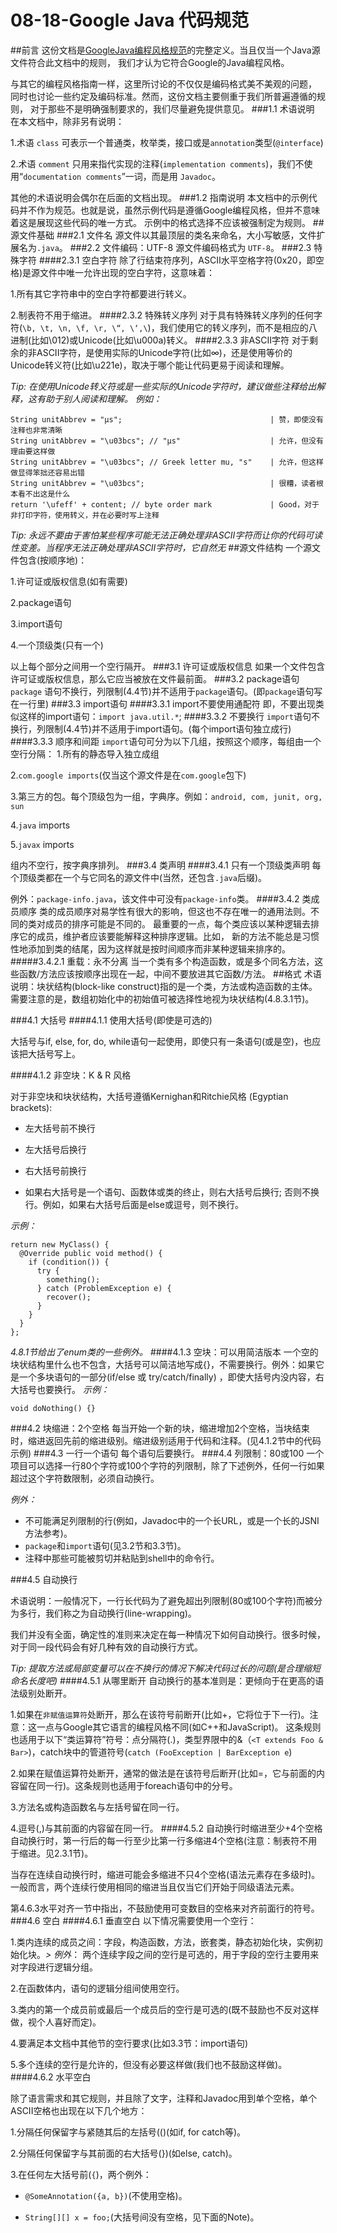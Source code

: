 # 08-18-Google Java 代码规范
##前言
这份文档是[GoogleJava编程风格规范](https://google.github.io/styleguide/javaguide.html)的完整定义。当且仅当一个Java源文件符合此文档中的规则， 我们才认为它符合Google的Java编程风格。

  与其它的编程风格指南一样，这里所讨论的不仅仅是编码格式美不美观的问题， 同时也讨论一些约定及编码标准。然而，这份文档主要侧重于我们所普遍遵循的规则， 对于那些不是明确强制要求的，我们尽量避免提供意见。
###1.1 术语说明
在本文档中，除非另有说明：

1.术语 ```class``` 可表示一个普通类，枚举类，接口或是```annotation```类型(```@interface```)

2.术语 ```comment``` 只用来指代实现的注释(```implementation comments```)，我们不使用“```documentation comments```”一词，而是用 ```Javadoc```。

其他的术语说明会偶尔在后面的文档出现。
###1.2 指南说明
本文档中的示例代码并不作为规范。也就是说，虽然示例代码是遵循Google编程风格，但并不意味着这是展现这些代码的唯一方式。 示例中的格式选择不应该被强制定为规则。
##源文件基础
###2.1 文件名
源文件以其最顶层的类名来命名，大小写敏感，文件扩展名为```.java```。
###2.2 文件编码：UTF-8
源文件编码格式为 ```UTF-8```。
###2.3 特殊字符
####2.3.1 空白字符
除了行结束符序列，ASCII水平空格字符(0x20，即空格)是源文件中唯一允许出现的空白字符，这意味着：

1.所有其它字符串中的空白字符都要进行转义。

2.制表符不用于缩进。
####2.3.2 特殊转义序列
对于具有特殊转义序列的任何字符(```\b, \t, \n, \f, \r, \“, \‘,\```)，我们使用它的转义序列，而不是相应的八进制(比如\012)或Unicode(比如\u000a)转义。
####2.3.3 非ASCII字符
对于剩余的非ASCII字符，是使用实际的Unicode字符(比如∞)，还是使用等价的Unicode转义符(比如\u221e)，取决于哪个能让代码更易于阅读和理解。

*Tip:
在使用Unicode转义符或是一些实际的Unicode字符时，建议做些注释给出解释，这有助于别人阅读和理解。 例如：*
```
String unitAbbrev = "μs";                                 | 赞，即使没有注释也非常清晰
String unitAbbrev = "\u03bcs"; // "μs"                    | 允许，但没有理由要这样做
String unitAbbrev = "\u03bcs"; // Greek letter mu, "s"    | 允许，但这样做显得笨拙还容易出错
String unitAbbrev = "\u03bcs";                            | 很糟，读者根本看不出这是什么
return '\ufeff' + content; // byte order mark             | Good，对于非打印字符，使用转义，并在必要时写上注释
```
*Tip:
永远不要由于害怕某些程序可能无法正确处理非ASCII字符而让你的代码可读性变差。当程序无法正确处理非ASCII字符时，它自然无*
##源文件结构
一个源文件包含(按顺序地)：

1.许可证或版权信息(如有需要)

2.package语句

3.import语句

4.一个顶级类(只有一个)

以上每个部分之间用一个空行隔开。
###3.1 许可证或版权信息
如果一个文件包含许可证或版权信息，那么它应当被放在文件最前面。
###3.2 package语句
```package``` 语句不换行，列限制(4.4节)并不适用于```package```语句。(即```package```语句写在一行里)
###3.3 import语句
####3.3.1 import不要使用通配符
即，不要出现类似这样的import语句：```import java.util.*```;
####3.3.2 不要换行
```import```语句不换行，列限制(4.4节)并不适用于import语句。(每个import语句独立成行)
####3.3.3 顺序和间距
```import```语句可分为以下几组，按照这个顺序，每组由一个空行分隔：
1.所有的静态导入独立成组

2.```com.google imports```(仅当这个源文件是在```com.google```包下)

3.第三方的包。每个顶级包为一组，字典序。例如：```android, com, junit, org, sun```

4.```java``` imports

5.```javax``` imports

组内不空行，按字典序排列。
###3.4 类声明
####3.4.1 只有一个顶级类声明
每个顶级类都在一个与它同名的源文件中(当然，还包含```.java```后缀)。

例外：```package-info.java```，该文件中可没有```package-info```类。
####3.4.2 类成员顺序
类的成员顺序对易学性有很大的影响，但这也不存在唯一的通用法则。不同的类对成员的排序可能是不同的。 最重要的一点，每个类应该以某种逻辑去排序它的成员，维护者应该要能解释这种排序逻辑。比如， 新的方法不能总是习惯性地添加到类的结尾，因为这样就是按时间顺序而非某种逻辑来排序的。
#####3.4.2.1 重载：永不分离
当一个类有多个构造函数，或是多个同名方法，这些函数/方法应该按顺序出现在一起，中间不要放进其它函数/方法。
##格式
术语说明：块状结构(block-like construct)指的是一个类，方法或构造函数的主体。需要注意的是，数组初始化中的初始值可被选择性地视为块状结构(4.8.3.1节)。

###4.1 大括号
####4.1.1 使用大括号(即使是可选的)

大括号与if, else, for, do, while语句一起使用，即使只有一条语句(或是空)，也应该把大括号写上。

####4.1.2 非空块：K & R 风格

对于非空块和块状结构，大括号遵循Kernighan和Ritchie风格 (Egyptian brackets):

* 左大括号前不换行

* 左大括号后换行

* 右大括号前换行

* 如果右大括号是一个语句、函数体或类的终止，则右大括号后换行; 否则不换行。例如，如果右大括号后面是else或逗号，则不换行。

*示例：*
```
return new MyClass() {
  @Override public void method() {
    if (condition()) {
      try {
        something();
      } catch (ProblemException e) {
        recover();
      }
    }
  }
};
```
*4.8.1节给出了enum类的一些例外。*
####4.1.3 空块：可以用简洁版本
一个空的块状结构里什么也不包含，大括号可以简洁地写成{}，不需要换行。例外：如果它是一个多块语句的一部分(if/else 或 try/catch/finally) ，即使大括号内没内容，右大括号也要换行。
*示例：*
```
void doNothing() {}
```
###4.2 块缩进：2个空格
每当开始一个新的块，缩进增加2个空格，当块结束时，缩进返回先前的缩进级别。缩进级别适用于代码和注释。(见4.1.2节中的代码示例)
###4.3 一行一个语句
每个语句后要换行。
###4.4 列限制：80或100
一个项目可以选择一行80个字符或100个字符的列限制，除了下述例外，任何一行如果超过这个字符数限制，必须自动换行。

*例外：*

* 不可能满足列限制的行(例如，Javadoc中的一个长URL，或是一个长的JSNI方法参考)。
* ```package```和```import```语句(见3.2节和3.3节)。
* 注释中那些可能被剪切并粘贴到shell中的命令行。

###4.5 自动换行

术语说明：一般情况下，一行长代码为了避免超出列限制(80或100个字符)而被分为多行，我们称之为自动换行(line-wrapping)。

我们并没有全面，确定性的准则来决定在每一种情况下如何自动换行。很多时候，对于同一段代码会有好几种有效的自动换行方式。

*Tip:
提取方法或局部变量可以在不换行的情况下解决代码过长的问题(是合理缩短命名长度吧)*
####4.5.1 从哪里断开
自动换行的基本准则是：更倾向于在更高的语法级别处断开。

1.如果在```非赋值运算符```处断开，那么在该符号前断开(比如+，它将位于下一行)。注意：这一点与Google其它语言的编程风格不同(如C++和JavaScript)。 这条规则也适用于以下“类运算符”符号：点分隔符(.)，类型界限中的&（```<T extends Foo & Bar>```)，catch块中的管道符号(```catch (FooException | BarException e```)

2.如果在赋值运算符处断开，通常的做法是在该符号后断开(比如=，它与前面的内容留在同一行)。这条规则也适用于foreach语句中的分号。

3.方法名或构造函数名与左括号留在同一行。

4.逗号(,)与其前面的内容留在同一行。
####4.5.2 自动换行时缩进至少+4个空格
自动换行时，第一行后的每一行至少比第一行多缩进4个空格(注意：制表符不用于缩进。见2.3.1节)。

当存在连续自动换行时，缩进可能会多缩进不只4个空格(语法元素存在多级时)。一般而言，两个连续行使用相同的缩进当且仅当它们开始于同级语法元素。

第4.6.3水平对齐一节中指出，不鼓励使用可变数目的空格来对齐前面行的符号。
###4.6 空白
####4.6.1 垂直空白
以下情况需要使用一个空行：

1.类内连续的成员之间：字段，构造函数，方法，嵌套类，静态初始化块，实例初始化块。*> 例外*： 两个连续字段之间的空行是可选的，用于字段的空行主要用来对字段进行逻辑分组。

2.在函数体内，语句的逻辑分组间使用空行。

3.类内的第一个成员前或最后一个成员后的空行是可选的(既不鼓励也不反对这样做，视个人喜好而定)。

4.要满足本文档中其他节的空行要求(比如3.3节：import语句)

5.多个连续的空行是允许的，但没有必要这样做(我们也不鼓励这样做)。
####4.6.2 水平空白

除了语言需求和其它规则，并且除了文字，注释和Javadoc用到单个空格，单个ASCII空格也出现在以下几个地方：

1.分隔任何保留字与紧随其后的左括号(()(如if, for catch等)。

2.分隔任何保留字与其前面的右大括号(})(如else, catch)。

3.在任何左大括号前(```{```)，两个例外：

 * ```@SomeAnnotation({a, b})```(不使用空格)。

 * ```String[][] x = foo;```(大括号间没有空格，见下面的Note)。
